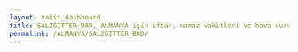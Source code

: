 ```yaml
---
layout: vakit_dashboard
title: SALZGITTER_BAD, ALMANYA için iftar, namaz vakitleri ve hava durumu - ilçe/eyalet seç
permalink: /ALMANYA/SALZGITTER_BAD/
---
```


<script type="text/javascript">
  var GLOBAL_COUNTRY = 'ALMANYA';
  var GLOBAL_CITY = 'SALZGITTER_BAD';
  var GLOBAL_STATE = '';
  var lat = 72;
  var lon = 21;
</script>
